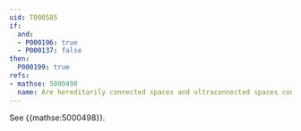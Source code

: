 ```yaml
---
uid: T000585
if:
  and:
  - P000196: true
  - P000137: false
then:
  P000199: true
refs:
- mathse: 5000498
  name: Are hereditarily connected spaces and ultraconnected spaces contractible?
---
```


See {{mathse:5000498}}.
